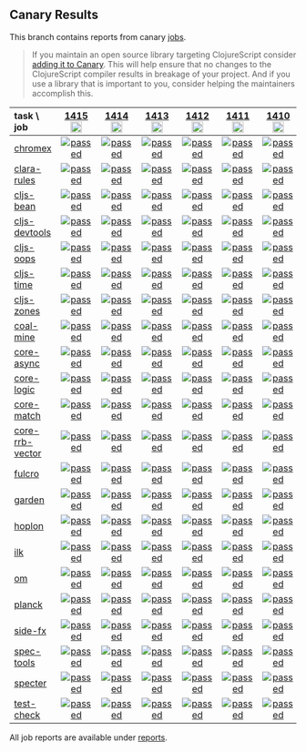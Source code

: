 ## Canary Results

This branch contains reports from canary [jobs](https://github.com/cljs-oss/canary/tree/jobs).

> If you maintain an open source library targeting ClojureScript consider [adding it to Canary](https://github.com/cljs-oss/canary/tree/master#how-to-participate). This will help ensure that no changes to the ClojureScript compiler results in breakage of your project. And if you use a library that is important to you, consider helping the maintainers accomplish this.

[//]: # (begin_overview_table)

| task \ job | <a href="reports/2020/05/23/job-001415-1.10.771-1084cca7" title="job #1415&#xA;&#xA;job&#xA;&#xA;requested by BinaryAge Bot (@babot) on 2020-05-23T11:04:13Z">1415<br/><img width=20 height=20 src="https://avatars0.githubusercontent.com/u/1476765?v=4&s=60"></a> | <a href="reports/2020/05/22/job-001414-1.10.770-5b1bdbae" title="job #1414&#xA;&#xA;job&#xA;&#xA;requested by BinaryAge Bot (@babot) on 2020-05-22T11:02:27Z">1414<br/><img width=20 height=20 src="https://avatars0.githubusercontent.com/u/1476765?v=4&s=60"></a> | <a href="reports/2020/05/21/job-001413-1.10.770-5b1bdbae" title="job #1413&#xA;&#xA;job&#xA;&#xA;requested by BinaryAge Bot (@babot) on 2020-05-21T11:02:37Z">1413<br/><img width=20 height=20 src="https://avatars0.githubusercontent.com/u/1476765?v=4&s=60"></a> | <a href="reports/2020/05/20/job-001412-1.10.770-5b1bdbae" title="job #1412&#xA;&#xA;job&#xA;&#xA;requested by BinaryAge Bot (@babot) on 2020-05-20T11:02:36Z">1412<br/><img width=20 height=20 src="https://avatars0.githubusercontent.com/u/1476765?v=4&s=60"></a> | <a href="reports/2020/05/19/job-001411-1.10.769-0eaa19f4" title="job #1411&#xA;&#xA;job&#xA;&#xA;requested by BinaryAge Bot (@babot) on 2020-05-19T11:02:24Z">1411<br/><img width=20 height=20 src="https://avatars0.githubusercontent.com/u/1476765?v=4&s=60"></a> | <a href="reports/2020/05/18/job-001410-1.10.769-0eaa19f4" title="job #1410&#xA;&#xA;job&#xA;&#xA;requested by BinaryAge Bot (@babot) on 2020-05-18T11:02:28Z">1410<br/><img width=20 height=20 src="https://avatars0.githubusercontent.com/u/1476765?v=4&s=60"></a> | <a href="reports/2020/05/17/job-001409-1.10.769-0eaa19f4" title="job #1409&#xA;&#xA;job&#xA;&#xA;requested by BinaryAge Bot (@babot) on 2020-05-17T11:02:52Z">1409<br/><img width=20 height=20 src="https://avatars0.githubusercontent.com/u/1476765?v=4&s=60"></a> | <a href="reports/2020/05/16/job-001408-1.10.769-0eaa19f4" title="job #1408&#xA;&#xA;job&#xA;&#xA;requested by BinaryAge Bot (@babot) on 2020-05-16T11:08:40Z">1408<br/><img width=20 height=20 src="https://avatars0.githubusercontent.com/u/1476765?v=4&s=60"></a> | <a href="reports/2020/05/15/job-001407-1.10.768-00079768" title="job #1407&#xA;&#xA;job&#xA;&#xA;requested by BinaryAge Bot (@babot) on 2020-05-15T11:02:34Z">1407<br/><img width=20 height=20 src="https://avatars0.githubusercontent.com/u/1476765?v=4&s=60"></a> | <a href="reports/2020/05/14/job-001406-1.10.764-ac23fec2" title="job #1406&#xA;&#xA;job&#xA;&#xA;requested by BinaryAge Bot (@babot) on 2020-05-14T11:02:25Z">1406<br/><img width=20 height=20 src="https://avatars0.githubusercontent.com/u/1476765?v=4&s=60"></a> |
| :--- | :---: | :---: | :---: | :---: | :---: | :---: | :---: | :---: | :---: | :---: |
| [chromex](https://github.com/binaryage/chromex) | <a href="reports/2020/05/23/job-001415-1.10.771-1084cca7#-chromex"><img title="passed" src="http://box.binaryage.com/s-passed.svg"><a> | <a href="reports/2020/05/22/job-001414-1.10.770-5b1bdbae#-chromex"><img title="passed" src="http://box.binaryage.com/s-passed.svg"><a> | <a href="reports/2020/05/21/job-001413-1.10.770-5b1bdbae#-chromex"><img title="passed" src="http://box.binaryage.com/s-passed.svg"><a> | <a href="reports/2020/05/20/job-001412-1.10.770-5b1bdbae#-chromex"><img title="passed" src="http://box.binaryage.com/s-passed.svg"><a> | <a href="reports/2020/05/19/job-001411-1.10.769-0eaa19f4#-chromex"><img title="passed" src="http://box.binaryage.com/s-passed.svg"><a> | <a href="reports/2020/05/18/job-001410-1.10.769-0eaa19f4#-chromex"><img title="passed" src="http://box.binaryage.com/s-passed.svg"><a> | <a href="reports/2020/05/17/job-001409-1.10.769-0eaa19f4#-chromex"><img title="passed" src="http://box.binaryage.com/s-passed.svg"><a> | <a href="reports/2020/05/16/job-001408-1.10.769-0eaa19f4#-chromex"><img title="passed" src="http://box.binaryage.com/s-passed.svg"><a> | <a href="reports/2020/05/15/job-001407-1.10.768-00079768#-chromex"><img title="passed" src="http://box.binaryage.com/s-passed.svg"><a> | <a href="reports/2020/05/14/job-001406-1.10.764-ac23fec2#-chromex"><img title="passed" src="http://box.binaryage.com/s-passed.svg"><a> |
| [clara-rules](https://github.com/cerner/clara-rules) | <a href="reports/2020/05/23/job-001415-1.10.771-1084cca7#-clara-rules"><img title="passed" src="http://box.binaryage.com/s-passed.svg"><a> | <a href="reports/2020/05/22/job-001414-1.10.770-5b1bdbae#-clara-rules"><img title="passed" src="http://box.binaryage.com/s-passed.svg"><a> | <a href="reports/2020/05/21/job-001413-1.10.770-5b1bdbae#-clara-rules"><img title="passed" src="http://box.binaryage.com/s-passed.svg"><a> | <a href="reports/2020/05/20/job-001412-1.10.770-5b1bdbae#-clara-rules"><img title="passed" src="http://box.binaryage.com/s-passed.svg"><a> | <a href="reports/2020/05/19/job-001411-1.10.769-0eaa19f4#-clara-rules"><img title="passed" src="http://box.binaryage.com/s-passed.svg"><a> | <a href="reports/2020/05/18/job-001410-1.10.769-0eaa19f4#-clara-rules"><img title="passed" src="http://box.binaryage.com/s-passed.svg"><a> | <a href="reports/2020/05/17/job-001409-1.10.769-0eaa19f4#-clara-rules"><img title="passed" src="http://box.binaryage.com/s-passed.svg"><a> | <a href="reports/2020/05/16/job-001408-1.10.769-0eaa19f4#-clara-rules"><img title="passed" src="http://box.binaryage.com/s-passed.svg"><a> | <a href="reports/2020/05/15/job-001407-1.10.768-00079768#-clara-rules"><img title="passed" src="http://box.binaryage.com/s-passed.svg"><a> | <a href="reports/2020/05/14/job-001406-1.10.764-ac23fec2#-clara-rules"><img title="passed" src="http://box.binaryage.com/s-passed.svg"><a> |
| [cljs-bean](https://github.com/mfikes/cljs-bean) | <a href="reports/2020/05/23/job-001415-1.10.771-1084cca7#-cljs-bean"><img title="passed" src="http://box.binaryage.com/s-passed.svg"><a> | <a href="reports/2020/05/22/job-001414-1.10.770-5b1bdbae#-cljs-bean"><img title="passed" src="http://box.binaryage.com/s-passed.svg"><a> | <a href="reports/2020/05/21/job-001413-1.10.770-5b1bdbae#-cljs-bean"><img title="passed" src="http://box.binaryage.com/s-passed.svg"><a> | <a href="reports/2020/05/20/job-001412-1.10.770-5b1bdbae#-cljs-bean"><img title="passed" src="http://box.binaryage.com/s-passed.svg"><a> | <a href="reports/2020/05/19/job-001411-1.10.769-0eaa19f4#-cljs-bean"><img title="passed" src="http://box.binaryage.com/s-passed.svg"><a> | <a href="reports/2020/05/18/job-001410-1.10.769-0eaa19f4#-cljs-bean"><img title="passed" src="http://box.binaryage.com/s-passed.svg"><a> | <a href="reports/2020/05/17/job-001409-1.10.769-0eaa19f4#-cljs-bean"><img title="failed" src="http://box.binaryage.com/s-failed.svg"><a> | <a href="reports/2020/05/16/job-001408-1.10.769-0eaa19f4#-cljs-bean"><img title="passed" src="http://box.binaryage.com/s-passed.svg"><a> | <a href="reports/2020/05/15/job-001407-1.10.768-00079768#-cljs-bean"><img title="passed" src="http://box.binaryage.com/s-passed.svg"><a> | <a href="reports/2020/05/14/job-001406-1.10.764-ac23fec2#-cljs-bean"><img title="passed" src="http://box.binaryage.com/s-passed.svg"><a> |
| [cljs-devtools](https://github.com/binaryage/cljs-devtools) | <a href="reports/2020/05/23/job-001415-1.10.771-1084cca7#-cljs-devtools"><img title="passed" src="http://box.binaryage.com/s-passed.svg"><a> | <a href="reports/2020/05/22/job-001414-1.10.770-5b1bdbae#-cljs-devtools"><img title="passed" src="http://box.binaryage.com/s-passed.svg"><a> | <a href="reports/2020/05/21/job-001413-1.10.770-5b1bdbae#-cljs-devtools"><img title="passed" src="http://box.binaryage.com/s-passed.svg"><a> | <a href="reports/2020/05/20/job-001412-1.10.770-5b1bdbae#-cljs-devtools"><img title="passed" src="http://box.binaryage.com/s-passed.svg"><a> | <a href="reports/2020/05/19/job-001411-1.10.769-0eaa19f4#-cljs-devtools"><img title="passed" src="http://box.binaryage.com/s-passed.svg"><a> | <a href="reports/2020/05/18/job-001410-1.10.769-0eaa19f4#-cljs-devtools"><img title="passed" src="http://box.binaryage.com/s-passed.svg"><a> | <a href="reports/2020/05/17/job-001409-1.10.769-0eaa19f4#-cljs-devtools"><img title="passed" src="http://box.binaryage.com/s-passed.svg"><a> | <a href="reports/2020/05/16/job-001408-1.10.769-0eaa19f4#-cljs-devtools"><img title="passed" src="http://box.binaryage.com/s-passed.svg"><a> | <a href="reports/2020/05/15/job-001407-1.10.768-00079768#-cljs-devtools"><img title="passed" src="http://box.binaryage.com/s-passed.svg"><a> | <a href="reports/2020/05/14/job-001406-1.10.764-ac23fec2#-cljs-devtools"><img title="passed" src="http://box.binaryage.com/s-passed.svg"><a> |
| [cljs-oops](https://github.com/binaryage/cljs-oops) | <a href="reports/2020/05/23/job-001415-1.10.771-1084cca7#-cljs-oops"><img title="passed" src="http://box.binaryage.com/s-passed.svg"><a> | <a href="reports/2020/05/22/job-001414-1.10.770-5b1bdbae#-cljs-oops"><img title="passed" src="http://box.binaryage.com/s-passed.svg"><a> | <a href="reports/2020/05/21/job-001413-1.10.770-5b1bdbae#-cljs-oops"><img title="passed" src="http://box.binaryage.com/s-passed.svg"><a> | <a href="reports/2020/05/20/job-001412-1.10.770-5b1bdbae#-cljs-oops"><img title="passed" src="http://box.binaryage.com/s-passed.svg"><a> | <a href="reports/2020/05/19/job-001411-1.10.769-0eaa19f4#-cljs-oops"><img title="passed" src="http://box.binaryage.com/s-passed.svg"><a> | <a href="reports/2020/05/18/job-001410-1.10.769-0eaa19f4#-cljs-oops"><img title="passed" src="http://box.binaryage.com/s-passed.svg"><a> | <a href="reports/2020/05/17/job-001409-1.10.769-0eaa19f4#-cljs-oops"><img title="passed" src="http://box.binaryage.com/s-passed.svg"><a> | <a href="reports/2020/05/16/job-001408-1.10.769-0eaa19f4#-cljs-oops"><img title="passed" src="http://box.binaryage.com/s-passed.svg"><a> | <a href="reports/2020/05/15/job-001407-1.10.768-00079768#-cljs-oops"><img title="passed" src="http://box.binaryage.com/s-passed.svg"><a> | <a href="reports/2020/05/14/job-001406-1.10.764-ac23fec2#-cljs-oops"><img title="passed" src="http://box.binaryage.com/s-passed.svg"><a> |
| [cljs-time](https://github.com/andrewmcveigh/cljs-time) | <a href="reports/2020/05/23/job-001415-1.10.771-1084cca7#-cljs-time"><img title="passed" src="http://box.binaryage.com/s-passed.svg"><a> | <a href="reports/2020/05/22/job-001414-1.10.770-5b1bdbae#-cljs-time"><img title="passed" src="http://box.binaryage.com/s-passed.svg"><a> | <a href="reports/2020/05/21/job-001413-1.10.770-5b1bdbae#-cljs-time"><img title="passed" src="http://box.binaryage.com/s-passed.svg"><a> | <a href="reports/2020/05/20/job-001412-1.10.770-5b1bdbae#-cljs-time"><img title="passed" src="http://box.binaryage.com/s-passed.svg"><a> | <a href="reports/2020/05/19/job-001411-1.10.769-0eaa19f4#-cljs-time"><img title="passed" src="http://box.binaryage.com/s-passed.svg"><a> | <a href="reports/2020/05/18/job-001410-1.10.769-0eaa19f4#-cljs-time"><img title="passed" src="http://box.binaryage.com/s-passed.svg"><a> | <a href="reports/2020/05/17/job-001409-1.10.769-0eaa19f4#-cljs-time"><img title="passed" src="http://box.binaryage.com/s-passed.svg"><a> | <a href="reports/2020/05/16/job-001408-1.10.769-0eaa19f4#-cljs-time"><img title="passed" src="http://box.binaryage.com/s-passed.svg"><a> | <a href="reports/2020/05/15/job-001407-1.10.768-00079768#-cljs-time"><img title="passed" src="http://box.binaryage.com/s-passed.svg"><a> | <a href="reports/2020/05/14/job-001406-1.10.764-ac23fec2#-cljs-time"><img title="passed" src="http://box.binaryage.com/s-passed.svg"><a> |
| [cljs-zones](https://github.com/binaryage/cljs-zones) | <a href="reports/2020/05/23/job-001415-1.10.771-1084cca7#-cljs-zones"><img title="passed" src="http://box.binaryage.com/s-passed.svg"><a> | <a href="reports/2020/05/22/job-001414-1.10.770-5b1bdbae#-cljs-zones"><img title="passed" src="http://box.binaryage.com/s-passed.svg"><a> | <a href="reports/2020/05/21/job-001413-1.10.770-5b1bdbae#-cljs-zones"><img title="passed" src="http://box.binaryage.com/s-passed.svg"><a> | <a href="reports/2020/05/20/job-001412-1.10.770-5b1bdbae#-cljs-zones"><img title="passed" src="http://box.binaryage.com/s-passed.svg"><a> | <a href="reports/2020/05/19/job-001411-1.10.769-0eaa19f4#-cljs-zones"><img title="passed" src="http://box.binaryage.com/s-passed.svg"><a> | <a href="reports/2020/05/18/job-001410-1.10.769-0eaa19f4#-cljs-zones"><img title="passed" src="http://box.binaryage.com/s-passed.svg"><a> | <a href="reports/2020/05/17/job-001409-1.10.769-0eaa19f4#-cljs-zones"><img title="passed" src="http://box.binaryage.com/s-passed.svg"><a> | <a href="reports/2020/05/16/job-001408-1.10.769-0eaa19f4#-cljs-zones"><img title="passed" src="http://box.binaryage.com/s-passed.svg"><a> | <a href="reports/2020/05/15/job-001407-1.10.768-00079768#-cljs-zones"><img title="passed" src="http://box.binaryage.com/s-passed.svg"><a> | <a href="reports/2020/05/14/job-001406-1.10.764-ac23fec2#-cljs-zones"><img title="passed" src="http://box.binaryage.com/s-passed.svg"><a> |
| [coal-mine](https://github.com/mfikes/coal-mine) | <a href="reports/2020/05/23/job-001415-1.10.771-1084cca7#-coal-mine"><img title="passed" src="http://box.binaryage.com/s-passed.svg"><a> | <a href="reports/2020/05/22/job-001414-1.10.770-5b1bdbae#-coal-mine"><img title="passed" src="http://box.binaryage.com/s-passed.svg"><a> | <a href="reports/2020/05/21/job-001413-1.10.770-5b1bdbae#-coal-mine"><img title="passed" src="http://box.binaryage.com/s-passed.svg"><a> | <a href="reports/2020/05/20/job-001412-1.10.770-5b1bdbae#-coal-mine"><img title="passed" src="http://box.binaryage.com/s-passed.svg"><a> | <a href="reports/2020/05/19/job-001411-1.10.769-0eaa19f4#-coal-mine"><img title="passed" src="http://box.binaryage.com/s-passed.svg"><a> | <a href="reports/2020/05/18/job-001410-1.10.769-0eaa19f4#-coal-mine"><img title="passed" src="http://box.binaryage.com/s-passed.svg"><a> | <a href="reports/2020/05/17/job-001409-1.10.769-0eaa19f4#-coal-mine"><img title="passed" src="http://box.binaryage.com/s-passed.svg"><a> | <a href="reports/2020/05/16/job-001408-1.10.769-0eaa19f4#-coal-mine"><img title="passed" src="http://box.binaryage.com/s-passed.svg"><a> | <a href="reports/2020/05/15/job-001407-1.10.768-00079768#-coal-mine"><img title="passed" src="http://box.binaryage.com/s-passed.svg"><a> | <a href="reports/2020/05/14/job-001406-1.10.764-ac23fec2#-coal-mine"><img title="passed" src="http://box.binaryage.com/s-passed.svg"><a> |
| [core-async](https://github.com/clojure/core.async) | <a href="reports/2020/05/23/job-001415-1.10.771-1084cca7#-core-async"><img title="passed" src="http://box.binaryage.com/s-passed.svg"><a> | <a href="reports/2020/05/22/job-001414-1.10.770-5b1bdbae#-core-async"><img title="passed" src="http://box.binaryage.com/s-passed.svg"><a> | <a href="reports/2020/05/21/job-001413-1.10.770-5b1bdbae#-core-async"><img title="passed" src="http://box.binaryage.com/s-passed.svg"><a> | <a href="reports/2020/05/20/job-001412-1.10.770-5b1bdbae#-core-async"><img title="passed" src="http://box.binaryage.com/s-passed.svg"><a> | <a href="reports/2020/05/19/job-001411-1.10.769-0eaa19f4#-core-async"><img title="passed" src="http://box.binaryage.com/s-passed.svg"><a> | <a href="reports/2020/05/18/job-001410-1.10.769-0eaa19f4#-core-async"><img title="passed" src="http://box.binaryage.com/s-passed.svg"><a> | <a href="reports/2020/05/17/job-001409-1.10.769-0eaa19f4#-core-async"><img title="passed" src="http://box.binaryage.com/s-passed.svg"><a> | <a href="reports/2020/05/16/job-001408-1.10.769-0eaa19f4#-core-async"><img title="passed" src="http://box.binaryage.com/s-passed.svg"><a> | <a href="reports/2020/05/15/job-001407-1.10.768-00079768#-core-async"><img title="passed" src="http://box.binaryage.com/s-passed.svg"><a> | <a href="reports/2020/05/14/job-001406-1.10.764-ac23fec2#-core-async"><img title="passed" src="http://box.binaryage.com/s-passed.svg"><a> |
| [core-logic](https://github.com/clojure/core.logic) | <a href="reports/2020/05/23/job-001415-1.10.771-1084cca7#-core-logic"><img title="passed" src="http://box.binaryage.com/s-passed.svg"><a> | <a href="reports/2020/05/22/job-001414-1.10.770-5b1bdbae#-core-logic"><img title="passed" src="http://box.binaryage.com/s-passed.svg"><a> | <a href="reports/2020/05/21/job-001413-1.10.770-5b1bdbae#-core-logic"><img title="passed" src="http://box.binaryage.com/s-passed.svg"><a> | <a href="reports/2020/05/20/job-001412-1.10.770-5b1bdbae#-core-logic"><img title="passed" src="http://box.binaryage.com/s-passed.svg"><a> | <a href="reports/2020/05/19/job-001411-1.10.769-0eaa19f4#-core-logic"><img title="passed" src="http://box.binaryage.com/s-passed.svg"><a> | <a href="reports/2020/05/18/job-001410-1.10.769-0eaa19f4#-core-logic"><img title="passed" src="http://box.binaryage.com/s-passed.svg"><a> | <a href="reports/2020/05/17/job-001409-1.10.769-0eaa19f4#-core-logic"><img title="passed" src="http://box.binaryage.com/s-passed.svg"><a> | <a href="reports/2020/05/16/job-001408-1.10.769-0eaa19f4#-core-logic"><img title="passed" src="http://box.binaryage.com/s-passed.svg"><a> | <a href="reports/2020/05/15/job-001407-1.10.768-00079768#-core-logic"><img title="passed" src="http://box.binaryage.com/s-passed.svg"><a> | <a href="reports/2020/05/14/job-001406-1.10.764-ac23fec2#-core-logic"><img title="passed" src="http://box.binaryage.com/s-passed.svg"><a> |
| [core-match](https://github.com/clojure/core.match) | <a href="reports/2020/05/23/job-001415-1.10.771-1084cca7#-core-match"><img title="passed" src="http://box.binaryage.com/s-passed.svg"><a> | <a href="reports/2020/05/22/job-001414-1.10.770-5b1bdbae#-core-match"><img title="passed" src="http://box.binaryage.com/s-passed.svg"><a> | <a href="reports/2020/05/21/job-001413-1.10.770-5b1bdbae#-core-match"><img title="passed" src="http://box.binaryage.com/s-passed.svg"><a> | <a href="reports/2020/05/20/job-001412-1.10.770-5b1bdbae#-core-match"><img title="passed" src="http://box.binaryage.com/s-passed.svg"><a> | <a href="reports/2020/05/19/job-001411-1.10.769-0eaa19f4#-core-match"><img title="passed" src="http://box.binaryage.com/s-passed.svg"><a> | <a href="reports/2020/05/18/job-001410-1.10.769-0eaa19f4#-core-match"><img title="passed" src="http://box.binaryage.com/s-passed.svg"><a> | <a href="reports/2020/05/17/job-001409-1.10.769-0eaa19f4#-core-match"><img title="passed" src="http://box.binaryage.com/s-passed.svg"><a> | <a href="reports/2020/05/16/job-001408-1.10.769-0eaa19f4#-core-match"><img title="passed" src="http://box.binaryage.com/s-passed.svg"><a> | <a href="reports/2020/05/15/job-001407-1.10.768-00079768#-core-match"><img title="passed" src="http://box.binaryage.com/s-passed.svg"><a> | <a href="reports/2020/05/14/job-001406-1.10.764-ac23fec2#-core-match"><img title="passed" src="http://box.binaryage.com/s-passed.svg"><a> |
| [core-rrb-vector](https://github.com/clojure/core.rrb-vector) | <a href="reports/2020/05/23/job-001415-1.10.771-1084cca7#-core-rrb-vector"><img title="passed" src="http://box.binaryage.com/s-passed.svg"><a> | <a href="reports/2020/05/22/job-001414-1.10.770-5b1bdbae#-core-rrb-vector"><img title="passed" src="http://box.binaryage.com/s-passed.svg"><a> | <a href="reports/2020/05/21/job-001413-1.10.770-5b1bdbae#-core-rrb-vector"><img title="passed" src="http://box.binaryage.com/s-passed.svg"><a> | <a href="reports/2020/05/20/job-001412-1.10.770-5b1bdbae#-core-rrb-vector"><img title="passed" src="http://box.binaryage.com/s-passed.svg"><a> | <a href="reports/2020/05/19/job-001411-1.10.769-0eaa19f4#-core-rrb-vector"><img title="passed" src="http://box.binaryage.com/s-passed.svg"><a> | <a href="reports/2020/05/18/job-001410-1.10.769-0eaa19f4#-core-rrb-vector"><img title="passed" src="http://box.binaryage.com/s-passed.svg"><a> | <a href="reports/2020/05/17/job-001409-1.10.769-0eaa19f4#-core-rrb-vector"><img title="passed" src="http://box.binaryage.com/s-passed.svg"><a> | <a href="reports/2020/05/16/job-001408-1.10.769-0eaa19f4#-core-rrb-vector"><img title="passed" src="http://box.binaryage.com/s-passed.svg"><a> | <a href="reports/2020/05/15/job-001407-1.10.768-00079768#-core-rrb-vector"><img title="passed" src="http://box.binaryage.com/s-passed.svg"><a> | <a href="reports/2020/05/14/job-001406-1.10.764-ac23fec2#-core-rrb-vector"><img title="passed" src="http://box.binaryage.com/s-passed.svg"><a> |
| [fulcro](https://github.com/fulcrologic/fulcro) | <a href="reports/2020/05/23/job-001415-1.10.771-1084cca7#-fulcro"><img title="passed" src="http://box.binaryage.com/s-passed.svg"><a> | <a href="reports/2020/05/22/job-001414-1.10.770-5b1bdbae#-fulcro"><img title="passed" src="http://box.binaryage.com/s-passed.svg"><a> | <a href="reports/2020/05/21/job-001413-1.10.770-5b1bdbae#-fulcro"><img title="passed" src="http://box.binaryage.com/s-passed.svg"><a> | <a href="reports/2020/05/20/job-001412-1.10.770-5b1bdbae#-fulcro"><img title="passed" src="http://box.binaryage.com/s-passed.svg"><a> | <a href="reports/2020/05/19/job-001411-1.10.769-0eaa19f4#-fulcro"><img title="passed" src="http://box.binaryage.com/s-passed.svg"><a> | <a href="reports/2020/05/18/job-001410-1.10.769-0eaa19f4#-fulcro"><img title="passed" src="http://box.binaryage.com/s-passed.svg"><a> | <a href="reports/2020/05/17/job-001409-1.10.769-0eaa19f4#-fulcro"><img title="passed" src="http://box.binaryage.com/s-passed.svg"><a> | <a href="reports/2020/05/16/job-001408-1.10.769-0eaa19f4#-fulcro"><img title="passed" src="http://box.binaryage.com/s-passed.svg"><a> | <a href="reports/2020/05/15/job-001407-1.10.768-00079768#-fulcro"><img title="passed" src="http://box.binaryage.com/s-passed.svg"><a> | <a href="reports/2020/05/14/job-001406-1.10.764-ac23fec2#-fulcro"><img title="passed" src="http://box.binaryage.com/s-passed.svg"><a> |
| [garden](https://github.com/noprompt/garden) | <a href="reports/2020/05/23/job-001415-1.10.771-1084cca7#-garden"><img title="passed" src="http://box.binaryage.com/s-passed.svg"><a> | <a href="reports/2020/05/22/job-001414-1.10.770-5b1bdbae#-garden"><img title="passed" src="http://box.binaryage.com/s-passed.svg"><a> | <a href="reports/2020/05/21/job-001413-1.10.770-5b1bdbae#-garden"><img title="passed" src="http://box.binaryage.com/s-passed.svg"><a> | <a href="reports/2020/05/20/job-001412-1.10.770-5b1bdbae#-garden"><img title="passed" src="http://box.binaryage.com/s-passed.svg"><a> | <a href="reports/2020/05/19/job-001411-1.10.769-0eaa19f4#-garden"><img title="passed" src="http://box.binaryage.com/s-passed.svg"><a> | <a href="reports/2020/05/18/job-001410-1.10.769-0eaa19f4#-garden"><img title="passed" src="http://box.binaryage.com/s-passed.svg"><a> | <a href="reports/2020/05/17/job-001409-1.10.769-0eaa19f4#-garden"><img title="passed" src="http://box.binaryage.com/s-passed.svg"><a> | <a href="reports/2020/05/16/job-001408-1.10.769-0eaa19f4#-garden"><img title="passed" src="http://box.binaryage.com/s-passed.svg"><a> | <a href="reports/2020/05/15/job-001407-1.10.768-00079768#-garden"><img title="passed" src="http://box.binaryage.com/s-passed.svg"><a> | <a href="reports/2020/05/14/job-001406-1.10.764-ac23fec2#-garden"><img title="passed" src="http://box.binaryage.com/s-passed.svg"><a> |
| [hoplon](https://github.com/hoplon/hoplon) | <a href="reports/2020/05/23/job-001415-1.10.771-1084cca7#-hoplon"><img title="passed" src="http://box.binaryage.com/s-passed.svg"><a> | <a href="reports/2020/05/22/job-001414-1.10.770-5b1bdbae#-hoplon"><img title="passed" src="http://box.binaryage.com/s-passed.svg"><a> | <a href="reports/2020/05/21/job-001413-1.10.770-5b1bdbae#-hoplon"><img title="passed" src="http://box.binaryage.com/s-passed.svg"><a> | <a href="reports/2020/05/20/job-001412-1.10.770-5b1bdbae#-hoplon"><img title="passed" src="http://box.binaryage.com/s-passed.svg"><a> | <a href="reports/2020/05/19/job-001411-1.10.769-0eaa19f4#-hoplon"><img title="passed" src="http://box.binaryage.com/s-passed.svg"><a> | <a href="reports/2020/05/18/job-001410-1.10.769-0eaa19f4#-hoplon"><img title="passed" src="http://box.binaryage.com/s-passed.svg"><a> | <a href="reports/2020/05/17/job-001409-1.10.769-0eaa19f4#-hoplon"><img title="passed" src="http://box.binaryage.com/s-passed.svg"><a> | <a href="reports/2020/05/16/job-001408-1.10.769-0eaa19f4#-hoplon"><img title="passed" src="http://box.binaryage.com/s-passed.svg"><a> | <a href="reports/2020/05/15/job-001407-1.10.768-00079768#-hoplon"><img title="passed" src="http://box.binaryage.com/s-passed.svg"><a> | <a href="reports/2020/05/14/job-001406-1.10.764-ac23fec2#-hoplon"><img title="passed" src="http://box.binaryage.com/s-passed.svg"><a> |
| [ilk](https://github.com/mfikes/ilk) | <a href="reports/2020/05/23/job-001415-1.10.771-1084cca7#-ilk"><img title="passed" src="http://box.binaryage.com/s-passed.svg"><a> | <a href="reports/2020/05/22/job-001414-1.10.770-5b1bdbae#-ilk"><img title="passed" src="http://box.binaryage.com/s-passed.svg"><a> | <a href="reports/2020/05/21/job-001413-1.10.770-5b1bdbae#-ilk"><img title="passed" src="http://box.binaryage.com/s-passed.svg"><a> | <a href="reports/2020/05/20/job-001412-1.10.770-5b1bdbae#-ilk"><img title="passed" src="http://box.binaryage.com/s-passed.svg"><a> | <a href="reports/2020/05/19/job-001411-1.10.769-0eaa19f4#-ilk"><img title="passed" src="http://box.binaryage.com/s-passed.svg"><a> | <a href="reports/2020/05/18/job-001410-1.10.769-0eaa19f4#-ilk"><img title="passed" src="http://box.binaryage.com/s-passed.svg"><a> | <a href="reports/2020/05/17/job-001409-1.10.769-0eaa19f4#-ilk"><img title="passed" src="http://box.binaryage.com/s-passed.svg"><a> | <a href="reports/2020/05/16/job-001408-1.10.769-0eaa19f4#-ilk"><img title="passed" src="http://box.binaryage.com/s-passed.svg"><a> | <a href="reports/2020/05/15/job-001407-1.10.768-00079768#-ilk"><img title="passed" src="http://box.binaryage.com/s-passed.svg"><a> | <a href="reports/2020/05/14/job-001406-1.10.764-ac23fec2#-ilk"><img title="passed" src="http://box.binaryage.com/s-passed.svg"><a> |
| [om](https://github.com/omcljs/om) | <a href="reports/2020/05/23/job-001415-1.10.771-1084cca7#-om"><img title="passed" src="http://box.binaryage.com/s-passed.svg"><a> | <a href="reports/2020/05/22/job-001414-1.10.770-5b1bdbae#-om"><img title="passed" src="http://box.binaryage.com/s-passed.svg"><a> | <a href="reports/2020/05/21/job-001413-1.10.770-5b1bdbae#-om"><img title="passed" src="http://box.binaryage.com/s-passed.svg"><a> | <a href="reports/2020/05/20/job-001412-1.10.770-5b1bdbae#-om"><img title="passed" src="http://box.binaryage.com/s-passed.svg"><a> | <a href="reports/2020/05/19/job-001411-1.10.769-0eaa19f4#-om"><img title="passed" src="http://box.binaryage.com/s-passed.svg"><a> | <a href="reports/2020/05/18/job-001410-1.10.769-0eaa19f4#-om"><img title="passed" src="http://box.binaryage.com/s-passed.svg"><a> | <a href="reports/2020/05/17/job-001409-1.10.769-0eaa19f4#-om"><img title="passed" src="http://box.binaryage.com/s-passed.svg"><a> | <a href="reports/2020/05/16/job-001408-1.10.769-0eaa19f4#-om"><img title="passed" src="http://box.binaryage.com/s-passed.svg"><a> | <a href="reports/2020/05/15/job-001407-1.10.768-00079768#-om"><img title="passed" src="http://box.binaryage.com/s-passed.svg"><a> | <a href="reports/2020/05/14/job-001406-1.10.764-ac23fec2#-om"><img title="passed" src="http://box.binaryage.com/s-passed.svg"><a> |
| [planck](https://github.com/planck-repl/planck) | <a href="reports/2020/05/23/job-001415-1.10.771-1084cca7#-planck"><img title="passed" src="http://box.binaryage.com/s-passed.svg"><a> | <a href="reports/2020/05/22/job-001414-1.10.770-5b1bdbae#-planck"><img title="passed" src="http://box.binaryage.com/s-passed.svg"><a> | <a href="reports/2020/05/21/job-001413-1.10.770-5b1bdbae#-planck"><img title="passed" src="http://box.binaryage.com/s-passed.svg"><a> | <a href="reports/2020/05/20/job-001412-1.10.770-5b1bdbae#-planck"><img title="passed" src="http://box.binaryage.com/s-passed.svg"><a> | <a href="reports/2020/05/19/job-001411-1.10.769-0eaa19f4#-planck"><img title="passed" src="http://box.binaryage.com/s-passed.svg"><a> | <a href="reports/2020/05/18/job-001410-1.10.769-0eaa19f4#-planck"><img title="passed" src="http://box.binaryage.com/s-passed.svg"><a> | <a href="reports/2020/05/17/job-001409-1.10.769-0eaa19f4#-planck"><img title="passed" src="http://box.binaryage.com/s-passed.svg"><a> | <a href="reports/2020/05/16/job-001408-1.10.769-0eaa19f4#-planck"><img title="passed" src="http://box.binaryage.com/s-passed.svg"><a> | <a href="reports/2020/05/15/job-001407-1.10.768-00079768#-planck"><img title="passed" src="http://box.binaryage.com/s-passed.svg"><a> | <a href="reports/2020/05/14/job-001406-1.10.764-ac23fec2#-planck"><img title="passed" src="http://box.binaryage.com/s-passed.svg"><a> |
| [side-fx](https://github.com/cljsrn/side-fx) | <a href="reports/2020/05/23/job-001415-1.10.771-1084cca7#-side-fx"><img title="passed" src="http://box.binaryage.com/s-passed.svg"><a> | <a href="reports/2020/05/22/job-001414-1.10.770-5b1bdbae#-side-fx"><img title="passed" src="http://box.binaryage.com/s-passed.svg"><a> | <a href="reports/2020/05/21/job-001413-1.10.770-5b1bdbae#-side-fx"><img title="passed" src="http://box.binaryage.com/s-passed.svg"><a> | <a href="reports/2020/05/20/job-001412-1.10.770-5b1bdbae#-side-fx"><img title="passed" src="http://box.binaryage.com/s-passed.svg"><a> | <a href="reports/2020/05/19/job-001411-1.10.769-0eaa19f4#-side-fx"><img title="passed" src="http://box.binaryage.com/s-passed.svg"><a> | <a href="reports/2020/05/18/job-001410-1.10.769-0eaa19f4#-side-fx"><img title="passed" src="http://box.binaryage.com/s-passed.svg"><a> | <a href="reports/2020/05/17/job-001409-1.10.769-0eaa19f4#-side-fx"><img title="passed" src="http://box.binaryage.com/s-passed.svg"><a> | <a href="reports/2020/05/16/job-001408-1.10.769-0eaa19f4#-side-fx"><img title="passed" src="http://box.binaryage.com/s-passed.svg"><a> | <a href="reports/2020/05/15/job-001407-1.10.768-00079768#-side-fx"><img title="passed" src="http://box.binaryage.com/s-passed.svg"><a> | <a href="reports/2020/05/14/job-001406-1.10.764-ac23fec2#-side-fx"><img title="passed" src="http://box.binaryage.com/s-passed.svg"><a> |
| [spec-tools](https://github.com/metosin/spec-tools) | <a href="reports/2020/05/23/job-001415-1.10.771-1084cca7#-spec-tools"><img title="passed" src="http://box.binaryage.com/s-passed.svg"><a> | <a href="reports/2020/05/22/job-001414-1.10.770-5b1bdbae#-spec-tools"><img title="passed" src="http://box.binaryage.com/s-passed.svg"><a> | <a href="reports/2020/05/21/job-001413-1.10.770-5b1bdbae#-spec-tools"><img title="passed" src="http://box.binaryage.com/s-passed.svg"><a> | <a href="reports/2020/05/20/job-001412-1.10.770-5b1bdbae#-spec-tools"><img title="passed" src="http://box.binaryage.com/s-passed.svg"><a> | <a href="reports/2020/05/19/job-001411-1.10.769-0eaa19f4#-spec-tools"><img title="passed" src="http://box.binaryage.com/s-passed.svg"><a> | <a href="reports/2020/05/18/job-001410-1.10.769-0eaa19f4#-spec-tools"><img title="passed" src="http://box.binaryage.com/s-passed.svg"><a> | <a href="reports/2020/05/17/job-001409-1.10.769-0eaa19f4#-spec-tools"><img title="passed" src="http://box.binaryage.com/s-passed.svg"><a> | <a href="reports/2020/05/16/job-001408-1.10.769-0eaa19f4#-spec-tools"><img title="passed" src="http://box.binaryage.com/s-passed.svg"><a> | <a href="reports/2020/05/15/job-001407-1.10.768-00079768#-spec-tools"><img title="passed" src="http://box.binaryage.com/s-passed.svg"><a> | <a href="reports/2020/05/14/job-001406-1.10.764-ac23fec2#-spec-tools"><img title="passed" src="http://box.binaryage.com/s-passed.svg"><a> |
| [specter](https://github.com/nathanmarz/specter) | <a href="reports/2020/05/23/job-001415-1.10.771-1084cca7#-specter"><img title="passed" src="http://box.binaryage.com/s-passed.svg"><a> | <a href="reports/2020/05/22/job-001414-1.10.770-5b1bdbae#-specter"><img title="passed" src="http://box.binaryage.com/s-passed.svg"><a> | <a href="reports/2020/05/21/job-001413-1.10.770-5b1bdbae#-specter"><img title="passed" src="http://box.binaryage.com/s-passed.svg"><a> | <a href="reports/2020/05/20/job-001412-1.10.770-5b1bdbae#-specter"><img title="passed" src="http://box.binaryage.com/s-passed.svg"><a> | <a href="reports/2020/05/19/job-001411-1.10.769-0eaa19f4#-specter"><img title="passed" src="http://box.binaryage.com/s-passed.svg"><a> | <a href="reports/2020/05/18/job-001410-1.10.769-0eaa19f4#-specter"><img title="passed" src="http://box.binaryage.com/s-passed.svg"><a> | <a href="reports/2020/05/17/job-001409-1.10.769-0eaa19f4#-specter"><img title="passed" src="http://box.binaryage.com/s-passed.svg"><a> | <a href="reports/2020/05/16/job-001408-1.10.769-0eaa19f4#-specter"><img title="passed" src="http://box.binaryage.com/s-passed.svg"><a> | <a href="reports/2020/05/15/job-001407-1.10.768-00079768#-specter"><img title="passed" src="http://box.binaryage.com/s-passed.svg"><a> | <a href="reports/2020/05/14/job-001406-1.10.764-ac23fec2#-specter"><img title="passed" src="http://box.binaryage.com/s-passed.svg"><a> |
| [test-check](https://github.com/clojure/test.check) | <a href="reports/2020/05/23/job-001415-1.10.771-1084cca7#-test-check"><img title="passed" src="http://box.binaryage.com/s-passed.svg"><a> | <a href="reports/2020/05/22/job-001414-1.10.770-5b1bdbae#-test-check"><img title="passed" src="http://box.binaryage.com/s-passed.svg"><a> | <a href="reports/2020/05/21/job-001413-1.10.770-5b1bdbae#-test-check"><img title="passed" src="http://box.binaryage.com/s-passed.svg"><a> | <a href="reports/2020/05/20/job-001412-1.10.770-5b1bdbae#-test-check"><img title="passed" src="http://box.binaryage.com/s-passed.svg"><a> | <a href="reports/2020/05/19/job-001411-1.10.769-0eaa19f4#-test-check"><img title="passed" src="http://box.binaryage.com/s-passed.svg"><a> | <a href="reports/2020/05/18/job-001410-1.10.769-0eaa19f4#-test-check"><img title="passed" src="http://box.binaryage.com/s-passed.svg"><a> | <a href="reports/2020/05/17/job-001409-1.10.769-0eaa19f4#-test-check"><img title="passed" src="http://box.binaryage.com/s-passed.svg"><a> | <a href="reports/2020/05/16/job-001408-1.10.769-0eaa19f4#-test-check"><img title="passed" src="http://box.binaryage.com/s-passed.svg"><a> | <a href="reports/2020/05/15/job-001407-1.10.768-00079768#-test-check"><img title="passed" src="http://box.binaryage.com/s-passed.svg"><a> | <a href="reports/2020/05/14/job-001406-1.10.764-ac23fec2#-test-check"><img title="passed" src="http://box.binaryage.com/s-passed.svg"><a> |

[//]: # (end_overview_table)

All job reports are available under [reports](reports).
